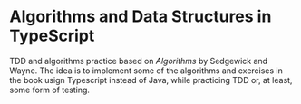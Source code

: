 # Algorithms and Data Structures in TypeScript

TDD and algorithms practice based on _Algorithms_ by Sedgewick and Wayne.
The idea is to implement some of the algorithms and exercises in the book usign Typescript instead of Java, while practicing TDD or, at least, some form of testing.

